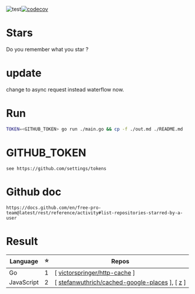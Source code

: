 ![test](https://github.com/AlphaWong/Stars/workflows/test/badge.svg)[![codecov](https://codecov.io/gh/AlphaWong/Stars/branch/master/graph/badge.svg?token=xuILexY8TD)](https://codecov.io/gh/AlphaWong/Stars)
# Stars
Do you remember what you star ?

# update
change to async request instead waterflow now.

# Run 
```sh
TOKEN=<GITHUB_TOKEN> go run ./main.go && cp -f ./out.md ./README.md
```

# GITHUB_TOKEN
```
see https://github.com/settings/tokens
```

# Github doc
```
https://docs.github.com/en/free-pro-team@latest/rest/reference/activity#list-repositories-starred-by-a-user
```
# Result
Language|⭐️|Repos
---|---|---
Go|1|[ [victorspringer/http-cache](https://github.com/victorspringer/http-cache) ]
JavaScript|2|[ [stefanwuthrich/cached-google-places](https://github.com/stefanwuthrich/cached-google-places) ], [ [z](zxy) ]
